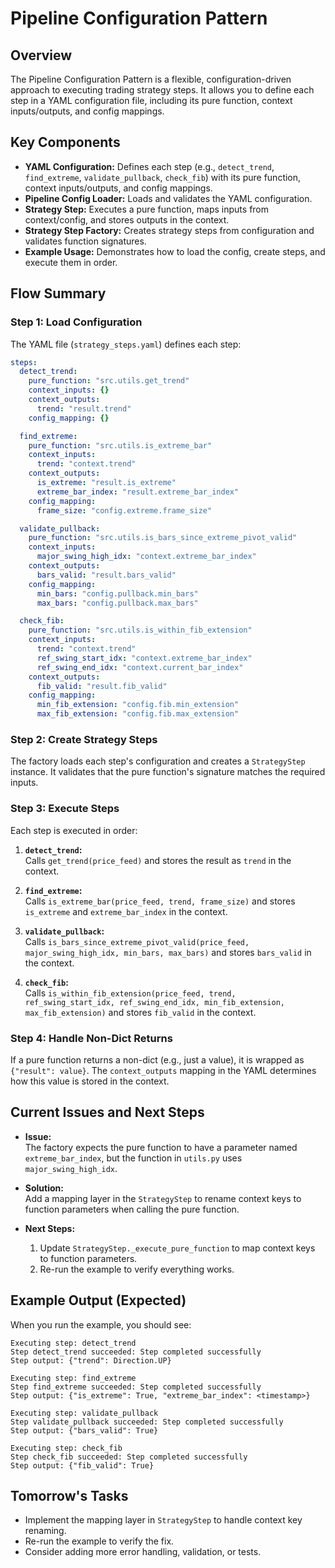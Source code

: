 # Pipeline Configuration Pattern

## Overview

The Pipeline Configuration Pattern is a flexible, configuration-driven approach to executing trading strategy steps. It allows you to define each step in a YAML configuration file, including its pure function, context inputs/outputs, and config mappings.

## Key Components

- **YAML Configuration:** Defines each step (e.g., `detect_trend`, `find_extreme`, `validate_pullback`, `check_fib`) with its pure function, context inputs/outputs, and config mappings.
- **Pipeline Config Loader:** Loads and validates the YAML configuration.
- **Strategy Step:** Executes a pure function, maps inputs from context/config, and stores outputs in the context.
- **Strategy Step Factory:** Creates strategy steps from configuration and validates function signatures.
- **Example Usage:** Demonstrates how to load the config, create steps, and execute them in order.

## Flow Summary

### Step 1: Load Configuration

The YAML file (`strategy_steps.yaml`) defines each step:

```yaml
steps:
  detect_trend:
    pure_function: "src.utils.get_trend"
    context_inputs: {}
    context_outputs:
      trend: "result.trend"
    config_mapping: {}

  find_extreme:
    pure_function: "src.utils.is_extreme_bar"
    context_inputs:
      trend: "context.trend"
    context_outputs:
      is_extreme: "result.is_extreme"
      extreme_bar_index: "result.extreme_bar_index"
    config_mapping:
      frame_size: "config.extreme.frame_size"

  validate_pullback:
    pure_function: "src.utils.is_bars_since_extreme_pivot_valid"
    context_inputs:
      major_swing_high_idx: "context.extreme_bar_index"
    context_outputs:
      bars_valid: "result.bars_valid"
    config_mapping:
      min_bars: "config.pullback.min_bars"
      max_bars: "config.pullback.max_bars"

  check_fib:
    pure_function: "src.utils.is_within_fib_extension"
    context_inputs:
      trend: "context.trend"
      ref_swing_start_idx: "context.extreme_bar_index"
      ref_swing_end_idx: "context.current_bar_index"
    context_outputs:
      fib_valid: "result.fib_valid"
    config_mapping:
      min_fib_extension: "config.fib.min_extension"
      max_fib_extension: "config.fib.max_extension"
```

### Step 2: Create Strategy Steps

The factory loads each step's configuration and creates a `StrategyStep` instance. It validates that the pure function's signature matches the required inputs.

### Step 3: Execute Steps

Each step is executed in order:

1. **`detect_trend`:**  
   Calls `get_trend(price_feed)` and stores the result as `trend` in the context.

2. **`find_extreme`:**  
   Calls `is_extreme_bar(price_feed, trend, frame_size)` and stores `is_extreme` and `extreme_bar_index` in the context.

3. **`validate_pullback`:**  
   Calls `is_bars_since_extreme_pivot_valid(price_feed, major_swing_high_idx, min_bars, max_bars)` and stores `bars_valid` in the context.

4. **`check_fib`:**  
   Calls `is_within_fib_extension(price_feed, trend, ref_swing_start_idx, ref_swing_end_idx, min_fib_extension, max_fib_extension)` and stores `fib_valid` in the context.

### Step 4: Handle Non-Dict Returns

If a pure function returns a non-dict (e.g., just a value), it is wrapped as `{"result": value}`. The `context_outputs` mapping in the YAML determines how this value is stored in the context.

## Current Issues and Next Steps

- **Issue:**  
  The factory expects the pure function to have a parameter named `extreme_bar_index`, but the function in `utils.py` uses `major_swing_high_idx`.

- **Solution:**  
  Add a mapping layer in the `StrategyStep` to rename context keys to function parameters when calling the pure function.

- **Next Steps:**
  1. Update `StrategyStep._execute_pure_function` to map context keys to function parameters.
  2. Re-run the example to verify everything works.

## Example Output (Expected)

When you run the example, you should see:

```
Executing step: detect_trend
Step detect_trend succeeded: Step completed successfully
Step output: {"trend": Direction.UP}

Executing step: find_extreme
Step find_extreme succeeded: Step completed successfully
Step output: {"is_extreme": True, "extreme_bar_index": <timestamp>}

Executing step: validate_pullback
Step validate_pullback succeeded: Step completed successfully
Step output: {"bars_valid": True}

Executing step: check_fib
Step check_fib succeeded: Step completed successfully
Step output: {"fib_valid": True}
```

## Tomorrow's Tasks

- Implement the mapping layer in `StrategyStep` to handle context key renaming.
- Re-run the example to verify the fix.
- Consider adding more error handling, validation, or tests. 